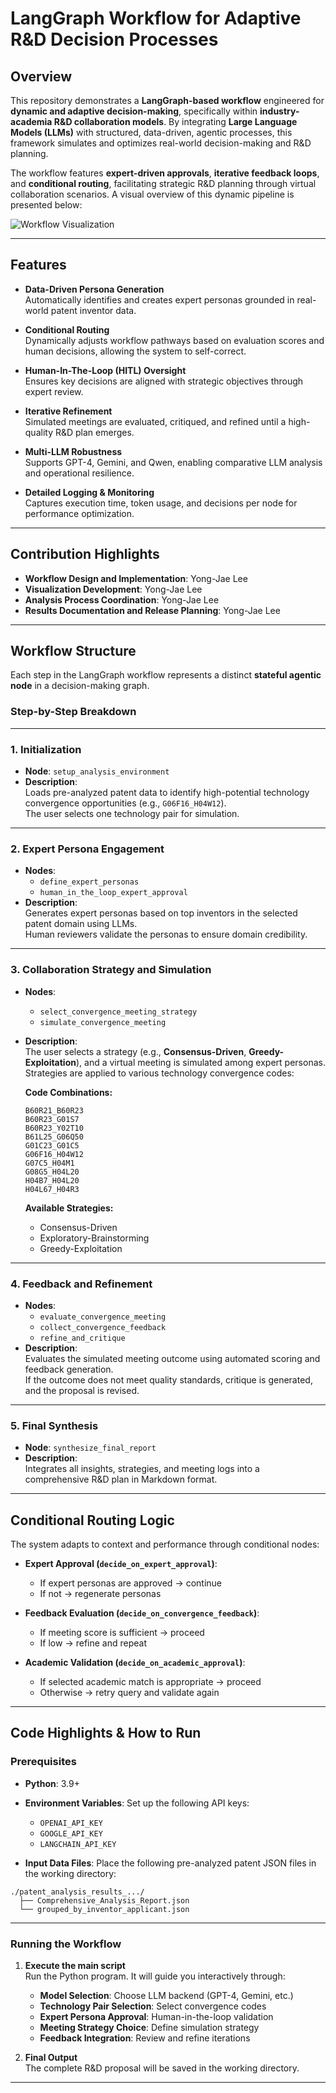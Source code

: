
# LangGraph Workflow for Adaptive R&D Decision Processes

## Overview

This repository demonstrates a **LangGraph-based workflow** engineered for **dynamic and adaptive decision-making**, specifically within **industry-academia R&D collaboration models**. By integrating **Large Language Models (LLMs)** with structured, data-driven, agentic processes, this framework simulates and optimizes real-world decision-making and R&D planning.

The workflow features **expert-driven approvals**, **iterative feedback loops**, and **conditional routing**, facilitating strategic R&D planning through virtual collaboration scenarios. A visual overview of this dynamic pipeline is presented below:

![Workflow Visualization](LangGraph.png)

---

## Features

- **Data-Driven Persona Generation**  
  Automatically identifies and creates expert personas grounded in real-world patent inventor data.

- **Conditional Routing**  
  Dynamically adjusts workflow pathways based on evaluation scores and human decisions, allowing the system to self-correct.

- **Human-In-The-Loop (HITL) Oversight**  
  Ensures key decisions are aligned with strategic objectives through expert review.

- **Iterative Refinement**  
  Simulated meetings are evaluated, critiqued, and refined until a high-quality R&D plan emerges.

- **Multi-LLM Robustness**  
  Supports GPT-4, Gemini, and Qwen, enabling comparative LLM analysis and operational resilience.

- **Detailed Logging & Monitoring**  
  Captures execution time, token usage, and decisions per node for performance optimization.

---

## Contribution Highlights

- **Workflow Design and Implementation**: Yong-Jae Lee  
- **Visualization Development**: Yong-Jae Lee  
- **Analysis Process Coordination**: Yong-Jae Lee  
- **Results Documentation and Release Planning**: Yong-Jae Lee  

---

## Workflow Structure

Each step in the LangGraph workflow represents a distinct **stateful agentic node** in a decision-making graph.

### Step-by-Step Breakdown

---

### 1. Initialization

- **Node**: `setup_analysis_environment`  
- **Description**:  
  Loads pre-analyzed patent data to identify high-potential technology convergence opportunities (e.g., `G06F16_H04W12`).  
  The user selects one technology pair for simulation.

---

### 2. Expert Persona Engagement

- **Nodes**:  
  - `define_expert_personas`  
  - `human_in_the_loop_expert_approval`  
- **Description**:  
  Generates expert personas based on top inventors in the selected patent domain using LLMs.  
  Human reviewers validate the personas to ensure domain credibility.

---

### 3. Collaboration Strategy and Simulation

- **Nodes**:  
  - `select_convergence_meeting_strategy`  
  - `simulate_convergence_meeting`  
- **Description**:  
  The user selects a strategy (e.g., **Consensus-Driven**, **Greedy-Exploitation**), and a virtual meeting is simulated among expert personas.  
  Strategies are applied to various technology convergence codes:

  **Code Combinations:**
  ```
  B60R21_B60R23
  B60R23_G01S7
  B60R23_Y02T10
  B61L25_G06Q50
  G01C23_G01C5
  G06F16_H04W12
  G07C5_H04M1
  G08G5_H04L20
  H04B7_H04L20
  H04L67_H04R3
  ```

  **Available Strategies:**
  - Consensus-Driven  
  - Exploratory-Brainstorming  
  - Greedy-Exploitation  

---

### 4. Feedback and Refinement

- **Nodes**:  
  - `evaluate_convergence_meeting`  
  - `collect_convergence_feedback`  
  - `refine_and_critique`  
- **Description**:  
  Evaluates the simulated meeting outcome using automated scoring and feedback generation.  
  If the outcome does not meet quality standards, critique is generated, and the proposal is revised.

---

### 5. Final Synthesis

- **Node**: `synthesize_final_report`  
- **Description**:  
  Integrates all insights, strategies, and meeting logs into a comprehensive R&D plan in Markdown format.

---

## Conditional Routing Logic

The system adapts to context and performance through conditional nodes:

- **Expert Approval (`decide_on_expert_approval`)**:  
  - If expert personas are approved → continue  
  - If not → regenerate personas

- **Feedback Evaluation (`decide_on_convergence_feedback`)**:  
  - If meeting score is sufficient → proceed  
  - If low → refine and repeat

- **Academic Validation (`decide_on_academic_approval`)**:  
  - If selected academic match is appropriate → proceed  
  - Otherwise → retry query and validate again

---

## Code Highlights & How to Run

### Prerequisites

- **Python**: 3.9+  

- **Environment Variables**: Set up the following API keys:
  - `OPENAI_API_KEY`
  - `GOOGLE_API_KEY`
  - `LANGCHAIN_API_KEY`

- **Input Data Files**: Place the following pre-analyzed patent JSON files in the working directory:

```
./patent_analysis_results_.../
  ├── Comprehensive_Analysis_Report.json
  └── grouped_by_inventor_applicant.json
```

---

### Running the Workflow

1. **Execute the main script**  
   Run the Python program. It will guide you interactively through:

   - **Model Selection**: Choose LLM backend (GPT-4, Gemini, etc.)
   - **Technology Pair Selection**: Select convergence codes
   - **Expert Persona Approval**: Human-in-the-loop validation
   - **Meeting Strategy Choice**: Define simulation strategy
   - **Feedback Integration**: Review and refine iterations

2. **Final Output**  
   The complete R&D proposal will be saved in the working directory.

---
